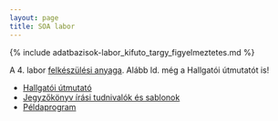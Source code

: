 ```yaml
---
layout: page
title: SOA labor
---
```


{% include adatbazisok-labor_kifuto_targy_figyelmeztetes.md %}

 A 4. labor [felkészülési anyaga](soa-hallgatoi-segedlet-2017.pdf). Alább ld. még a Hallgatói útmutatót is!

 - [Hallgatói útmutató](soa-hallgatoi-utmutato)
 - [Jegyzőkönyv írási tudnivalók és sablonok](/jegyzokonyv/tudnivalok/)
 - [Példaprogram](https://github.com/adatlabor/soa-demo)
